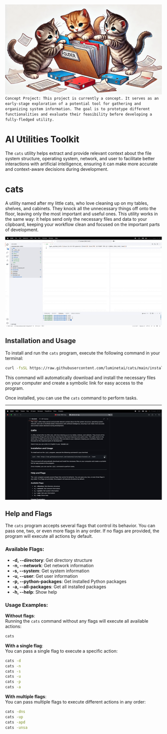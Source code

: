 ![Cat Image](https://github.com/luminetai/cats/blob/main/cats.png)
`Concept Project: This project is currently a concept. It serves as an early-stage exploration of a potential tool for gathering and organizing system information. The goal is to prototype different functionalities and evaluate their feasibility before developing a fully-fledged utility.`


# AI Utilities Toolkit

The `cats` utility helps extract and provide relevant context about the file system structure, operating system, network, and user to facilitate better interactions with artificial intelligence, ensuring it can make more accurate and context-aware decisions during development.

# cats
A utility named after my little cats, who love cleaning up on my tables, shelves, and cabinets. They knock all the unnecessary things off onto the floor, leaving only the most important and useful ones. This utility works in the same way: it helps send only the necessary files and data to your clipboard, keeping your workflow clean and focused on the important parts of development.

![cats](cats.gif)

## Installation and Usage

To install and run the `cats` program, execute the following command in your terminal:

```bash
curl -fsSL https://raw.githubusercontent.com/luminetai/cats/main/install.sh | bash
```

This command will automatically download and install the necessary files on your computer and create a symbolic link for easy access to the program.

Once installed, you can use the `cats` command to perform tasks.

---

![install](install.gif)

## Help and Flags  

The `cats` program accepts several flags that control its behavior. You can pass one, two, or even more flags in any order. If no flags are provided, the program will execute all actions by default.  

### Available Flags:  
- **-d, --directory**: Get directory structure  
- **-n, --network**: Get network information  
- **-s, --system**: Get system information  
- **-u, --user**: Get user information  
- **-p, --python-packages**: Get installed Python packages  
- **-a, --all-packages**: Get all installed packages 
- **-h, --help**: Show help  

### Usage Examples:  

**Without flags**:  
Running the `cats` command without any flags will execute all available actions:  
```bash
cats
```

**With a single flag**:  
You can pass a single flag to execute a specific action:  
```bash
cats -d
cats -n
cats -s
cats -u
cats -p
cats -a
```

**With multiple flags**:  
You can pass multiple flags to execute different actions in any order:  
```bash
cats -dns
cats -up
cats -apd
cats -unsa
```
